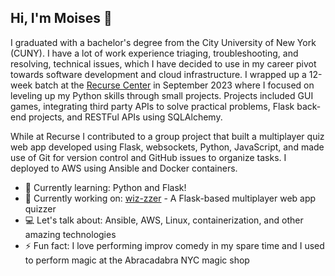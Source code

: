 ## Hi, I'm Moises 👋

I graduated with a bachelor's degree from the City University of New York (CUNY). I have a lot of work experience triaging, troubleshooting, and resolving, technical issues, which I have decided to use in my career pivot towards software development and cloud infrastructure. I wrapped up a 12-week batch at the [Recurse Center](https://www.recurse.com/) in September 2023 where I focused on leveling up my Python skills through small projects. Projects included GUI games, integrating third party APIs to solve practical problems, Flask back-end projects, and RESTFul APIs using SQLAlchemy.

While at Recurse I contributed to a group project that built a multiplayer quiz web app developed using Flask, websockets, Python, JavaScript, and made use of Git for version control and GitHub issues to organize tasks. I deployed to AWS using Ansible and Docker containers.

- 🌱 Currently learning: Python and Flask!
- 🔨 Currently working on: [wiz-zzer](https://github.com/christopher-ga/recurse-quiz-app) - A Flask-based multiplayer web app quizzer
- 💻 Let's talk about: Ansible, AWS, Linux, containerization, and other amazing technologies
- ⚡ Fun fact: I love performing improv comedy in my spare time and I used to perform magic at the Abracadabra NYC magic shop
